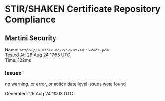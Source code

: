 # STIR/SHAKEN Certificate Repository Compliance

## Martini Security

Name: `https://p.mtsec.me/2e5a/KYYIm_Sx2onz.pem`\
Tested At: 26 Aug 24 17:55 UTC\
Time: 122ms

### Issues

no warning, or error, or notice date level issues were found

Generated: 26 Aug 24 18:03 UTC